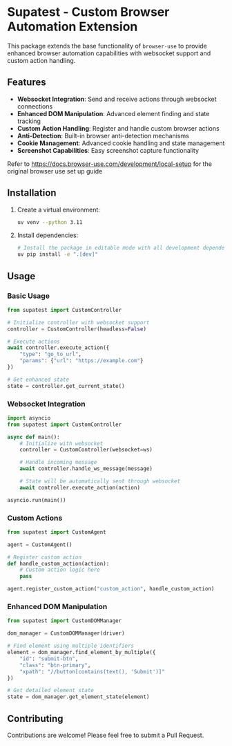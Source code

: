 # Supatest - Custom Browser Automation Extension

This package extends the base functionality of `browser-use` to provide enhanced browser automation capabilities with websocket support and custom action handling.

## Features

- **Websocket Integration**: Send and receive actions through websocket connections
- **Enhanced DOM Manipulation**: Advanced element finding and state tracking
- **Custom Action Handling**: Register and handle custom browser actions
- **Anti-Detection**: Built-in browser anti-detection mechanisms
- **Cookie Management**: Advanced cookie handling and state management
- **Screenshot Capabilities**: Easy screenshot capture functionality

Refer to https://docs.browser-use.com/development/local-setup for the original browser use set up guide

## Installation

1. Create a virtual environment:
    ```bash
    uv venv --python 3.11
    ```

2. Install dependencies:

    ```bash
    # Install the package in editable mode with all development dependencies
    uv pip install -e ".[dev]"
    ```

## Usage

### Basic Usage

```python
from supatest import CustomController

# Initialize controller with websocket support
controller = CustomController(headless=False)

# Execute actions
await controller.execute_action({
    "type": "go_to_url",
    "params": {"url": "https://example.com"}
})

# Get enhanced state
state = controller.get_current_state()
```

### Websocket Integration

```python
import asyncio
from supatest import CustomController

async def main():
    # Initialize with websocket
    controller = CustomController(websocket=ws)

    # Handle incoming message
    await controller.handle_ws_message(message)

    # State will be automatically sent through websocket
    await controller.execute_action(action)

asyncio.run(main())
```

### Custom Actions

```python
from supatest import CustomAgent

agent = CustomAgent()

# Register custom action
def handle_custom_action(action):
    # Custom action logic here
    pass

agent.register_custom_action("custom_action", handle_custom_action)
```

### Enhanced DOM Manipulation

```python
from supatest import CustomDOMManager

dom_manager = CustomDOMManager(driver)

# Find element using multiple identifiers
element = dom_manager.find_element_by_multiple({
    "id": "submit-btn",
    "class": "btn-primary",
    "xpath": "//button[contains(text(), 'Submit')]"
})

# Get detailed element state
state = dom_manager.get_element_state(element)
```

## Contributing

Contributions are welcome! Please feel free to submit a Pull Request.
